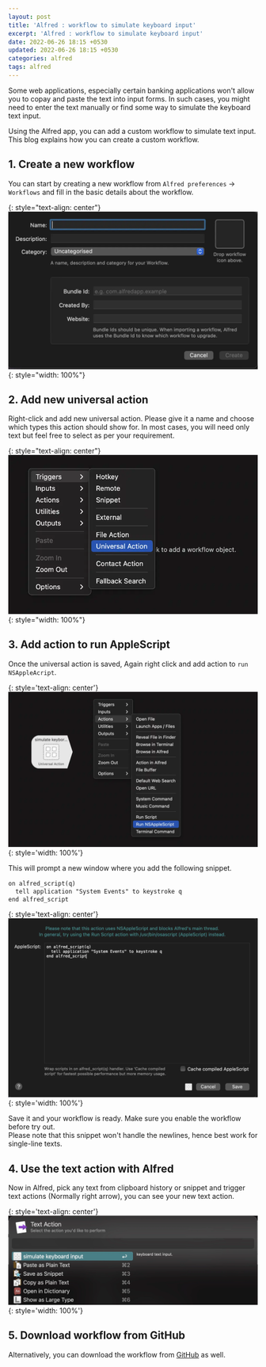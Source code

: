 ```yaml
---
layout: post
title: 'Alfred : workflow to simulate keyboard input'
excerpt: 'Alfred : workflow to simulate keyboard input'
date: 2022-06-26 18:15 +0530
updated: 2022-06-26 18:15 +0530
categories: alfred
tags: alfred
---
```


Some web applications, especially certain banking applications won't allow you to copay and paste the text into input forms. In such cases, you might need to enter the text manually or find some way to simulate the keyboard text input. 

Using the Alfred app, you can add a custom workflow to simulate text input. This blog explains how you can create a custom workflow.


## <a class="anchor" name="create-new-workflow" href="#create-new-workflow"><i class="anchor-icon"></i></a>1. Create a new workflow

You can start by creating a new workflow from `Alfred preferences` -> `Workflows` and fill in the basic details about the workflow.

{: style="text-align: center"}
![basic details of workflow](/assets/images/simulate_keyboard_input/new-workflow.webp){: style="width: 100%"}

## <a class="anchor" name="add-new-universal-action" href="#add-new-universal-action"><i class="anchor-icon"></i></a>2. Add new universal action

Right-click and add new universal action. Please give it a name and choose which types this action should show for. In most cases, you will need only text but feel free to select as per your requirement.

{: style="text-align: center"}
![new universal action](/assets/images/simulate_keyboard_input/add-as-universal-action.webp){: style="width: 100%"}

## <a class="anchor" name="add-action-to-run-applescript" href="#add-action-to-run-applescript"><i class="anchor-icon"></i></a>3. Add action to run AppleScript

Once the universal action is saved, Again right click and add action to `run NSAppleAcript`. 

{: style='text-align: center'}
![add action](/assets/images/simulate_keyboard_input/add-action.webp){: style='width: 100%'}

This will prompt a new window where you add the following snippet.

```
on alfred_script(q)
  tell application "System Events" to keystroke q
end alfred_script
```

{: style='text-align: center'}
![fill-action-content](/assets/images/simulate_keyboard_input/fill-action-content.webp){: style='width: 100%'}

Save it and your workflow is ready. Make sure you enable the workflow before try out.   
Please note that this snippet won't handle the newlines, hence best work for single-line texts.

## <a class="anchor" name="use-text-action" href="#use-text-action"><i class="anchor-icon"></i></a>4. Use the text action with Alfred

Now in Alfred, pick any text from clipboard history or snippet and trigger text actions (Normally right arrow), you can see your new text action.

{: style='text-align: center'}
![use workflow via text action](/assets/images/simulate_keyboard_input/text-action-on-text.webp){: style='width: 100%'}

## <a class="anchor" name="download" href="#download"><i class="anchor-icon"></i></a>5. Download workflow from GitHub

Alternatively, you can download the workflow from [GitHub](https://github.com/revathskumar/alfred-simulate-keyboard) as well.
